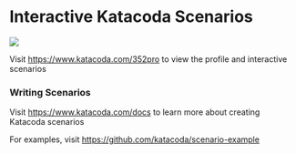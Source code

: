 # Interactive Katacoda Scenarios

[![](http://shields.katacoda.com/katacoda/352pro/count.svg)](https://www.katacoda.com/352pro "Get your profile on Katacoda.com")

Visit https://www.katacoda.com/352pro to view the profile and interactive scenarios

### Writing Scenarios
Visit https://www.katacoda.com/docs to learn more about creating Katacoda scenarios

For examples, visit https://github.com/katacoda/scenario-example
